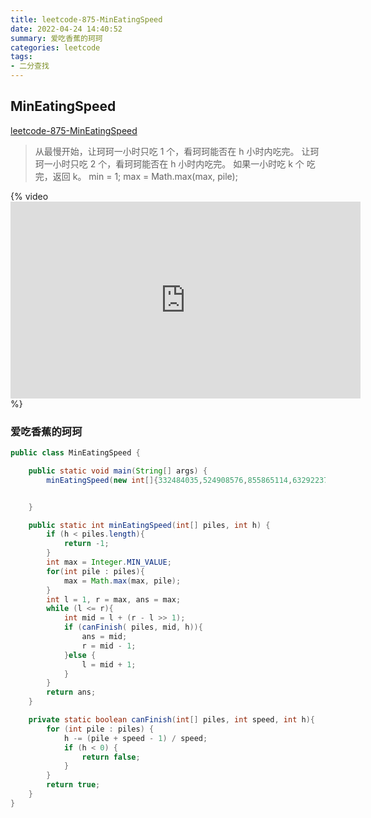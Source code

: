 ```yaml
---
title: leetcode-875-MinEatingSpeed
date: 2022-04-24 14:40:52
summary: 爱吃香蕉的珂珂
categories: leetcode
tags:
- 二分查找
---
```

## MinEatingSpeed
[leetcode-875-MinEatingSpeed](https://leetcode-cn.com/problems/koko-eating-bananas/)

>从最慢开始，让珂珂一小时只吃 1 个，看珂珂能否在 h 小时内吃完。
让珂珂一小时只吃 2 个，看珂珂能否在 h 小时内吃完。
如果一小时吃 k 个 吃完，返回 k。
min = 1;
max = Math.max(max, pile);

{% video <iframe width="560" height="315" src="https://www.youtube.com/embed/YES16mVB0lQ?rel=0&amp;showinfo=0" frameborder="0" gesture="media" allow="encrypted-media" allowfullscreen></iframe> %}

### 爱吃香蕉的珂珂

```java
public class MinEatingSpeed {

    public static void main(String[] args) {
        minEatingSpeed(new int[]{332484035,524908576,855865114,632922376,222257295,690155293,112677673,679580077,337406589,290818316,877337160,901728858,679284947,688210097,692137887,718203285,629455728,941802184}, 823855818);


    }

    public static int minEatingSpeed(int[] piles, int h) {
        if (h < piles.length){
            return -1;
        }
        int max = Integer.MIN_VALUE;
        for(int pile : piles){
            max = Math.max(max, pile);
        }
        int l = 1, r = max, ans = max;
        while (l <= r){
            int mid = l + (r - l >> 1);
            if (canFinish( piles, mid, h)){
                ans = mid;
                r = mid - 1;
            }else {
                l = mid + 1;
            }
        }
        return ans;
    }

    private static boolean canFinish(int[] piles, int speed, int h){
        for (int pile : piles) {
            h -= (pile + speed - 1) / speed;
            if (h < 0) {
                return false;
            }
        }
        return true;
    }
}
```